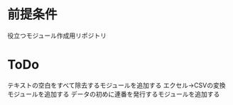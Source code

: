 # 前提条件
役立つモジュール作成用リポジトリ

# ToDo
テキストの空白をすべて除去するモジュールを追加する
エクセル→CSVの変換モジュールを追加する
データの初めに連番を発行するモジュールを追加する
